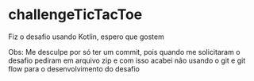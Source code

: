 # challengeTicTacToe

Fiz o desafio usando Kotlin, espero que gostem

Obs: Me desculpe por só ter um commit, pois quando me solicitaram o desafio pediram em arquivo zip e com isso acabei não usando o git e git flow para o desenvolvimento do desafio
